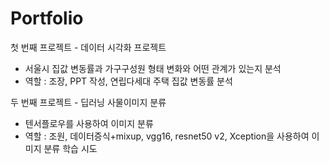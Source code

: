 # Portfolio
첫 번째 프로젝트 - 데이터 시각화 프로젝트
 - 서울시 집값 변동률과 가구구성원 형태 변화와 어떤 관계가 있는지 분석
 - 역할 : 조장, PPT 작성, 연립다세대 주택 집값 변동률 분석
 
두 번째 프로젝트 - 딥러닝 사물이미지 분류
 - 텐서플로우를 사용하여 이미지 분류
 - 역할 : 조원, 데이터증식+mixup, vgg16, resnet50 v2, Xception을 사용하여 이미지 분류 학습 시도
